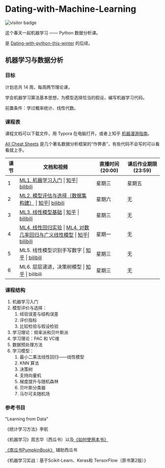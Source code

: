 # Dating-with-Machine-Learning

![visitor badge](https://visitor-badge.glitch.me/badge?page_id=xrandx.Dating-with-Machine-Learning)

这个春天一起机器学习 —— Python 数据分析课。

是 [Dating-with-python-this-winter](https://github.com/xrandx/Dating-with-python-this-winter) 的后续。


## 机器学习与数据分析

### 目标

计划总共 14 周，每周两节理论课，

学会机器学习算法基本思想，为模型选择恰当的假设，编写机器学习代码。

前置条件：学过概率统计、线性代数。

### 课程表

课程文档可以下载文件，用 Typora 在电脑打开。或者上知乎 [机器漫游指南](https://www.zhihu.com/column/c_1353447533394444289)。

[All Cheat Sheets](https://github.com/xrandx/Dating-with-Machine-Learning/blob/master/All%20Cheat%20Sheets.pdf) 是几个著名数据分析框架的“作弊表”，有些代码不会写的可以看看就上手。

| 课节 | 文档和视频                                                   | 直播时间(20:00) | 课后作业期限(23:59) |
| ---- | ------------------------------------------------------------ | --------------- | ------------------- |
| 1    | [ML1. 机器学习入门](http://benearyou.com/introduction-to-machine-learning/) \| [知乎](https://zhuanlan.zhihu.com/p/354848196)\| [bilibili](https://www.bilibili.com/video/BV1LZ4y1P7gB/) | 星期三          | 星期五              |
| 2    | [ML2. 模型评估与选择（数据集构建）](http://benearyou.com/model-evaluation-and-selection-data-set-construction/) \| [知乎](https://zhuanlan.zhihu.com/p/356417310)\| [bilibili](https://www.bilibili.com/video/BV1bz4y117Nq/) | 星期六          | 无                  |
| 3    | [ML3. 线性模型基础](http://benearyou.com/basic-of-linear-model/) \| [知乎](https://zhuanlan.zhihu.com/p/356418555) \| [bilibili](https://www.bilibili.com/video/BV1WN411Q7SC) | 星期三          | 无                  |
| 4    | [ML4. 线性回归实验]( https://github.com/xrandx/Dating-with-Machine-Learning/blob/master/ML4.%20exercise%20by%20xpzoumeng.zip) \| [ML4. 对数几率回归与广义线性模型](https://github.com/xrandx/Dating-with-Machine-Learning/blob/master/ML4.%20%E5%AF%B9%E6%95%B0%E5%87%A0%E7%8E%87%E5%9B%9E%E5%BD%92%E4%B8%8E%E5%B9%BF%E4%B9%89%E7%BA%BF%E6%80%A7%E6%A8%A1%E5%9E%8B.md) \| [知乎](https://zhuanlan.zhihu.com/p/361717231)\| [bilibili](https://www.bilibili.com/video/BV15v411a7xW) | 星期一          | 无                  |
| 5    | ML5. 线性模型识别手写数字 \| [知乎](https://zhuanlan.zhihu.com/p/361716324) \| [bilibili](https://www.bilibili.com/video/BV1P54y1h7CY) | 星期三          | 无                  |
| 6    | ML6. 层层递进，决策树模型 \| [知乎](https://zhuanlan.zhihu.com/p/361717445) \| bilibili | 星期三          | 无                  |


### 课程结构

1. 机器学习入门
2. 模型评价与选择：
   1. 经验误差与结构误差
   2. 评价指标
   3. 比较检验与假设检验
3. 学习理论：频率派和贝叶斯派
4. 学习理论：PAC 和 VC维
5. 数据预处理方法
6. 学习模型：
   1. 最小二乘法线性回归——线性模型
   2. KNN 算法
   3. 决策树 
   4. 支持向量机
   5. 梯度提升与随机森林
   6. 贝叶斯分类器
   7. 马尔可夫随机场




### 参考书目

"Learning from Data"

《统计学习方法》李航

《机器学习》周志华（西瓜书）以及[《如何使用本书》](https://cs.nju.edu.cn/zhouzh/zhouzh.files/publication/MLbook2016.htm)

[《南瓜书PumpkinBook》](https://datawhalechina.github.io/pumpkin-book/#/) 辅助西瓜书

《机器学习实战：基于Scikit-Learn、Keras和 TensorFlow（原书第2版）》

